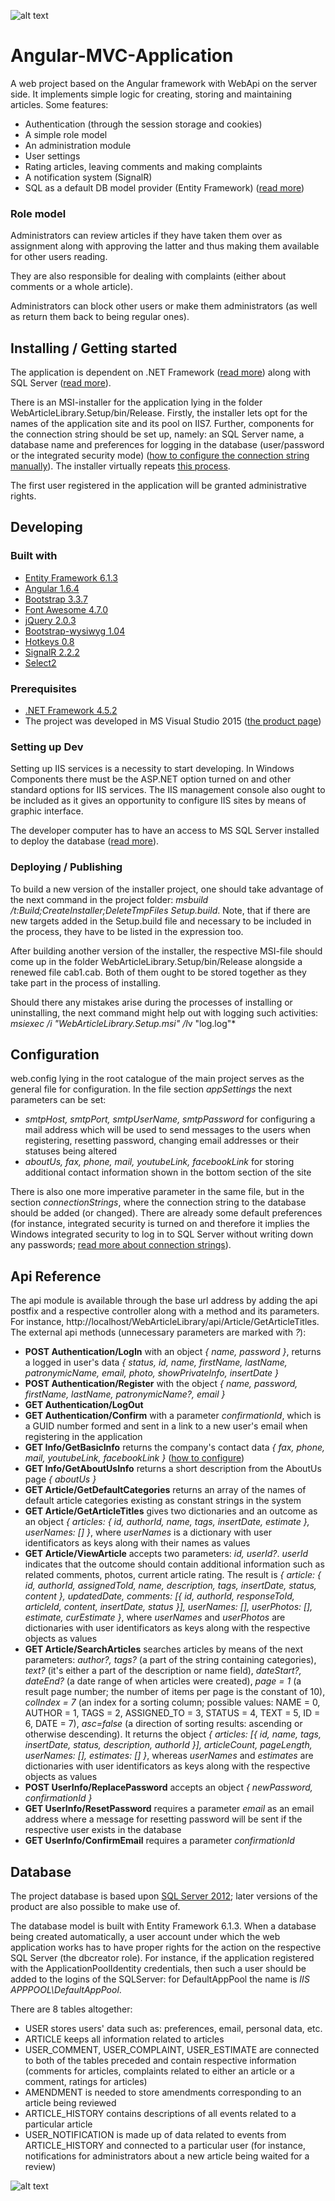 
![alt text](https://github.com/Jahn08/Angular-MVC-Application/blob/master/WebArticleLibrary/images/indexIcon.ico)

# Angular-MVC-Application

A web project based on the Angular framework with WebApi on the server side.
It implements simple logic for creating, storing and maintaining articles. Some features:

* Authentication (through the session storage and cookies)
* A simple role model
* An administration module
* User settings
* Rating articles, leaving comments and making complaints
* A notification system (SignalR)
* SQL as a default DB model provider (Entity Framework) ([read more](#headDatabase))

### Role model

Administrators can review articles if they have taken them over as assignment along with approving the latter and thus making them available for other users reading.

They are also responsible for dealing with complaints (either about comments or a whole article).

Administrators can block other users or make them administrators (as well as return them back to being regular ones).

## Installing / Getting started

The application is dependent on .NET Framework ([read more](#headPrerequisites)) along with SQL Server ([read more](#headSettingUpDev)).

There is an MSI-installer for the application lying in the folder WebArticleLibrary.Setup/bin/Release. Firstly, the installer lets opt for the names of the application site and its pool on IIS7. Further, components for the connection string should be set up, namely: an SQL Server name, a database name and preferences for logging in the database (user/password or the integrated security mode) ([how to configure the connection string manually](#headConfiguration)). The installer virtually repeats [this process](https://technet.microsoft.com/en-us/library/cc772042(v=ws.10).aspx).

The first user registered in the application will be granted administrative rights.

## Developing

### Built with

* [Entity Framework 6.1.3](https://www.nuget.org/packages/EntityFramework/6.1.3)
* [Angular 1.6.4](https://www.nuget.org/packages/AngularJS.Core/1.6.4)
* [Bootstrap 3.3.7](https://www.nuget.org/packages/bootstrap/3.3.7)
* [Font Awesome 4.7.0](https://www.nuget.org/packages/FontAwesome/4.7.0)
* [jQuery 2.0.3](https://www.nuget.org/packages/jQuery/2.0.3)
* [Bootstrap-wysiwyg 1.04](https://www.nuget.org/packages/Bootstrap.Wysiwyg/1.0.4)
* [Hotkeys 0.8](https://www.nuget.org/packages/jQuery.Hotkeys/0.8.0.20131227)
* [SignalR 2.2.2](https://www.nuget.org/packages/Microsoft.AspNet.SignalR/2.2.2)
* [Select2](https://www.nuget.org/packages/Select2.js/4.0.3)

### <a name="headPrerequisites"></a>Prerequisites

* [.NET Framework 4.5.2](https://www.microsoft.com/en-ca/download/details.aspx?id=42642)
* The project was developed in MS Visual Studio 2015 ([the product page](https://www.visualstudio.com/ru/downloads/?rr=https%3A%2F%2Fwww.microsoft.com%2Fru-ru%2FSoftMicrosoft%2Fvs2015ExpressforW10.aspx))

### <a name="headSettingUpDev"></a>Setting up Dev

Setting up IIS services is a necessity to start developing. In Windows Components there must be the ASP.NET option turned on and other standard options for IIS services. The IIS management console also ought to be included as it gives an opportunity to configure IIS sites by means of graphic interface.

The developer computer has to have an access to MS SQL Server installed to deploy the database ([read more](#headDatabase)).   

### Deploying / Publishing

To build a new version of the installer project, one should take advantage of the next command in the project folder:
*msbuild /t:Build;CreateInstaller;DeleteTmpFiles Setup.build*. Note, that if there are new targets added in the Setup.build file and necessary to be included in the process, they have to be listed in the expression too.

After building another version of the installer, the respective MSI-file should come up in the folder WebArticleLibrary.Setup/bin/Release alongside a renewed file cab1.cab. Both of them ought to be stored together as they take part in the process of installing.

Should there any mistakes arise during the processes of installing or uninstalling, the next command might help out with logging such activities:
*msiexec /i "WebArticleLibrary.Setup.msi" /l*v "log.log"*

## <a name="headConfiguration"></a>Configuration

web.config lying in the root catalogue of the main project serves as the general file for configuration. In the file section *appSettings* the next parameters can be set: 
* *smtpHost, smtpPort, smtpUserName, smtpPassword* for configuring a mail address which will be used to send messages to the users when registering, resetting password, changing email addresses or their statuses being altered
* *aboutUs, fax, phone, mail, youtubeLink, facebookLink* for storing additional contact information shown in the bottom section of the site

There is also one more imperative parameter in the same file, but in the section *connectionStrings*, where the connection string to the database should be added (or changed). There are already some default preferences (for instance, integrated security is turned on and therefore it implies the Windows integrated security to log in to SQL Server without writing down any passwords; [read more about connection strings](https://msdn.microsoft.com/en-us/library/jj653752%28v=vs.110%29.aspx)).

## Api Reference

The api module is available through the base url address by adding the api postfix and a respective controller along with a method and its parameters. For instance, http://localhost/WebArticleLibrary/api/Article/GetArticleTitles. The external api methods (unnecessary parameters are marked with *?*):
* **POST Authentication/LogIn** with an object *{ name, password }*, returns a logged in user's data *{ status, id, name, firstName, lastName, patronymicName, email, photo, showPrivateInfo, insertDate }*
* **POST Authentication/Register** with the object *{ name, password, firstName, lastName, patronymicName?, email }*
* **GET Authentication/LogOut**
* **GET Authentication/Confirm** with a parameter *confirmationId*, which is a GUID number formed and sent in a link to a new user's email when registering in the application
* **GET Info/GetBasicInfo** returns the company's contact data *{ fax, phone, mail,	youtubeLink, facebookLink }* ([how to configure](#headConfiguration))
* **GET Info/GetAboutUsInfo** returns a short description from the AboutUs page *{ aboutUs }*
* **GET Article/GetDefaultCategories** returns an array of the names of default article categories existing as constant strings in the system
* **GET Article/GetArticleTitles** gives two dictionaries and an outcome as an object *{ articles: { id, authorId, name, tags, insertDate, estimate }, userNames: [] }*, where *userNames* is a dictionary with user identificators as keys along with their names as values
* **GET Article/ViewArticle** accepts two parameters: *id, userId?*. *userId* indicates that the outcome should contain additional information such as related comments, photos, current article rating. The result is *{ article: { id, authorId, assignedToId, name, description, tags, insertDate, status, content }, updatedDate, comments: [{ id, authorId, responseToId, articleId, content, insertDate, status }], userNames: [], userPhotos: [], estimate, curEstimate }*, where *userNames* and *userPhotos* are dictionaries with user identificators as keys along with the respective objects as values
* **GET Article/SearchArticles** searches articles by means of the next parameters: *author?, tags?* (a part of the string containing categories), *text?* (it's either a part of the description or name field), *dateStart?, dateEnd?* (a date range of when articles were created), *page = 1* (a result page number; the number of items per page is the constant of 10), *colIndex = 7* (an index for a sorting column; possible values: NAME = 0, AUTHOR = 1,	TAGS = 2,	ASSIGNED_TO = 3, STATUS = 4, TEXT = 5, ID = 6, DATE = 7), *asc=false* (a direction of sorting results: ascending or otherwise descending). It returns the object *{ articles: [{ id, name, tags, insertDate, status, description, authorId }], articleCount, pageLength, userNames: [], estimates: [] }*, whereas *userNames* and *estimates* are dictionaries with user identificators as keys along with the respective objects as values
* **POST UserInfo/ReplacePassword** accepts an object *{ newPassword, confirmationId }*
* **GET UserInfo/ResetPassword** requires a parameter *email* as an email address where a message for resetting password will be sent if the respective user exists in the database
* **GET UserInfo/ConfirmEmail** requires a parameter *confirmationId*

## <a name="headDatabase"></a>Database

The project database is based upon [SQL Server 2012](https://www.microsoft.com/en-US/download/details.aspx?id=29062); later versions of the product are also possible to make use of.

The database model is built with Entity Framework 6.1.3. When a database being created automatically, a user account under which the web application works has to have proper rights for the action on the respective SQL Server (the dbcreator role). For instance, if the application registered with the ApplicationPoolIdentity credentials, then such a user should be added to the logins of the SQLServer: for DefaultAppPool the name is *IIS APPPOOL\DefaultAppPool*.

There are 8 tables altogether:
* USER stores users' data such as: preferences, email, personal data, etc.
* ARTICLE keeps all information related to articles
* USER_COMMENT, USER_COMPLAINT, USER_ESTIMATE are connected to both of the tables preceded and contain respective information (comments for articles, complaints related to either an article or a comment, ratings for articles)
* AMENDMENT is needed to store amendments corresponding to an article being reviewed
* ARTICLE_HISTORY contains descriptions of all events related to a particular article
* USER_NOTIFICATION is made up of data related to events from ARTICLE_HISTORY and connected to a particular user (for instance, notifications for administrators about a new article being waited for a review)

![alt text](https://github.com/Jahn08/Angular-MVC-Application/blob/master/DB_Diagram.jpg "A database diagram")
